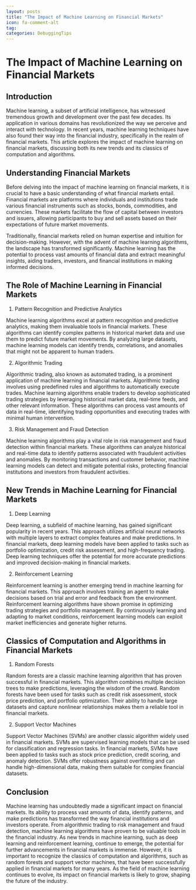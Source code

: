 ```yaml
---
layout: posts
title: "The Impact of Machine Learning on Financial Markets"
icon: fa-comment-alt
tag:      
categories: DebuggingTips
---
```



# The Impact of Machine Learning on Financial Markets

## Introduction

Machine learning, a subset of artificial intelligence, has witnessed tremendous growth and development over the past few decades. Its application in various domains has revolutionized the way we perceive and interact with technology. In recent years, machine learning techniques have also found their way into the financial industry, specifically in the realm of financial markets. This article explores the impact of machine learning on financial markets, discussing both its new trends and its classics of computation and algorithms.

## Understanding Financial Markets

Before delving into the impact of machine learning on financial markets, it is crucial to have a basic understanding of what financial markets entail. Financial markets are platforms where individuals and institutions trade various financial instruments such as stocks, bonds, commodities, and currencies. These markets facilitate the flow of capital between investors and issuers, allowing participants to buy and sell assets based on their expectations of future market movements.

Traditionally, financial markets relied on human expertise and intuition for decision-making. However, with the advent of machine learning algorithms, the landscape has transformed significantly. Machine learning has the potential to process vast amounts of financial data and extract meaningful insights, aiding traders, investors, and financial institutions in making informed decisions.

## The Role of Machine Learning in Financial Markets

1. Pattern Recognition and Predictive Analytics

Machine learning algorithms excel at pattern recognition and predictive analytics, making them invaluable tools in financial markets. These algorithms can identify complex patterns in historical market data and use them to predict future market movements. By analyzing large datasets, machine learning models can identify trends, correlations, and anomalies that might not be apparent to human traders.

2. Algorithmic Trading

Algorithmic trading, also known as automated trading, is a prominent application of machine learning in financial markets. Algorithmic trading involves using predefined rules and algorithms to automatically execute trades. Machine learning algorithms enable traders to develop sophisticated trading strategies by leveraging historical market data, real-time feeds, and other relevant information. These algorithms can process vast amounts of data in real-time, identifying trading opportunities and executing trades with minimal human intervention.

3. Risk Management and Fraud Detection

Machine learning algorithms play a vital role in risk management and fraud detection within financial markets. These algorithms can analyze historical and real-time data to identify patterns associated with fraudulent activities and anomalies. By monitoring transactions and customer behavior, machine learning models can detect and mitigate potential risks, protecting financial institutions and investors from fraudulent activities.

## New Trends in Machine Learning for Financial Markets

1. Deep Learning

Deep learning, a subfield of machine learning, has gained significant popularity in recent years. This approach utilizes artificial neural networks with multiple layers to extract complex features and make predictions. In financial markets, deep learning models have been applied to tasks such as portfolio optimization, credit risk assessment, and high-frequency trading. Deep learning techniques offer the potential for more accurate predictions and improved decision-making in financial markets.

2. Reinforcement Learning

Reinforcement learning is another emerging trend in machine learning for financial markets. This approach involves training an agent to make decisions based on trial and error and feedback from the environment. Reinforcement learning algorithms have shown promise in optimizing trading strategies and portfolio management. By continuously learning and adapting to market conditions, reinforcement learning models can exploit market inefficiencies and generate higher returns.

## Classics of Computation and Algorithms in Financial Markets

1. Random Forests

Random forests are a classic machine learning algorithm that has proven successful in financial markets. This algorithm combines multiple decision trees to make predictions, leveraging the wisdom of the crowd. Random forests have been used for tasks such as credit risk assessment, stock price prediction, and portfolio optimization. Their ability to handle large datasets and capture nonlinear relationships makes them a reliable tool in financial markets.

2. Support Vector Machines

Support Vector Machines (SVMs) are another classic algorithm widely used in financial markets. SVMs are supervised learning models that can be used for classification and regression tasks. In financial markets, SVMs have been applied to tasks such as stock price prediction, credit scoring, and anomaly detection. SVMs offer robustness against overfitting and can handle high-dimensional data, making them suitable for complex financial datasets.

## Conclusion

Machine learning has undoubtedly made a significant impact on financial markets. Its ability to process vast amounts of data, identify patterns, and make predictions has transformed the way financial institutions and investors operate. From algorithmic trading to risk management and fraud detection, machine learning algorithms have proven to be valuable tools in the financial industry. As new trends in machine learning, such as deep learning and reinforcement learning, continue to emerge, the potential for further advancements in financial markets is immense. However, it is important to recognize the classics of computation and algorithms, such as random forests and support vector machines, that have been successfully applied in financial markets for many years. As the field of machine learning continues to evolve, its impact on financial markets is likely to grow, shaping the future of the industry.